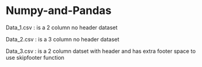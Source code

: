 # Numpy-and-Pandas

  Data_1.csv : is a 2 column no header dataset
  
  Data_2.csv : is a 3 column no header dataset
  
  Data_3.csv : is a 2 column datset with header and has extra footer space to use skipfooter function

